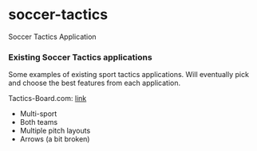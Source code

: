 # soccer-tactics
Soccer Tactics Application



### Existing Soccer Tactics applications

Some examples of existing sport tactics applications. Will eventually pick and choose the best features from each application.

Tactics-Board.com: [link](https://tactical-board.com/uk/mini-football-vertical)
- Multi-sport
- Both teams
- Multiple pitch layouts
- Arrows (a bit broken)
